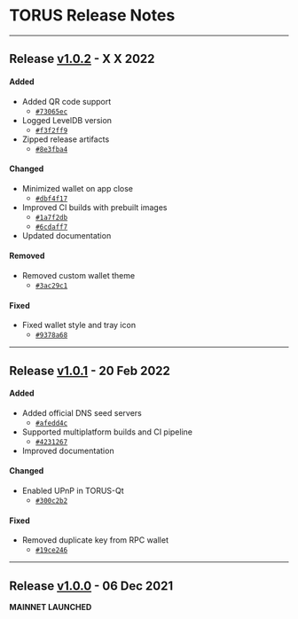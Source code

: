 # TORUS Release Notes

*****************************

## Release [v1.0.2](https://github.com/torus-economy/torus-core/releases/tag/v1.0.2) - X X 2022

#### Added

- Added QR code support
    - [`#73065ec`](https://github.com/torus-economy/torus-core/commit/73065ec2b3990509e488c5dbd8fe4d78bc970b5b)
- Logged LevelDB version
    - [`#f3f2ff9`](https://github.com/torus-economy/torus-core/commit/f3f2ff9da192106622306790b987bafb25d9457e)
- Zipped release artifacts
    - [`#8e3fba4`](https://github.com/torus-economy/torus-core/commit/8e3fba42ac411e13b818e52d077b89cec32b5357)

#### Changed

- Minimized wallet on app close
    - [`#dbf4f17`](https://github.com/torus-economy/torus-core/commit/dbf4f17f6b08be439e8a8089fa00ee5c69992ad2)
- Improved CI builds with prebuilt images
    - [`#1a7f2db`](https://github.com/torus-economy/torus-core/commit/1a7f2db29ada228420b57e58417406004fc2f23d)
    - [`#6cdaff7`](https://github.com/torus-economy/torus-core/commit/6cdaff7eaf726a4aedf0201b4c95e7347a246f42)
- Updated documentation

#### Removed

- Removed custom wallet theme
    - [`#3ac29c1`](https://github.com/torus-economy/torus-core/commit/3ac29c1b360e73af7e63e2561aece8c91cc89b57)

#### Fixed

- Fixed wallet style and tray icon
    - [`#9378a68`](https://github.com/torus-economy/torus-core/commit/9378a6850b17fbc0151bf70ae7ac4c45fb734432)

*****************************

## Release [v1.0.1](https://github.com/torus-economy/torus-core/releases/tag/v1.0.1) - 20 Feb 2022

#### Added

- Added official DNS seed servers
    - [`#afedd4c`](https://github.com/torus-economy/torus-core/commit/afedd4cfa5f253478b364f4ef7fe27ba8dcc5bc5)
- Supported multiplatform builds and CI pipeline
    - [`#4231267`](https://github.com/torus-economy/torus-core/commit/42312672c6257dbb0e801e4bfc94c4304ea0296b)
- Improved documentation

#### Changed

- Enabled UPnP in TORUS-Qt
    - [`#300c2b2`](https://github.com/torus-economy/torus-core/commit/300c2b28cf00b3d5ba5e48db3de7feb1484a2234)

#### Fixed

- Removed duplicate key from RPC wallet
    - [`#19ce246`](https://github.com/torus-economy/torus-core/commit/19ce246f2ff9a1a54ba81edd7d4153840b27a6e7)

*****************************

## Release [v1.0.0](https://github.com/torus-economy/torus-core/releases/tag/v1.0.0) - 06 Dec 2021

**MAINNET LAUNCHED**
